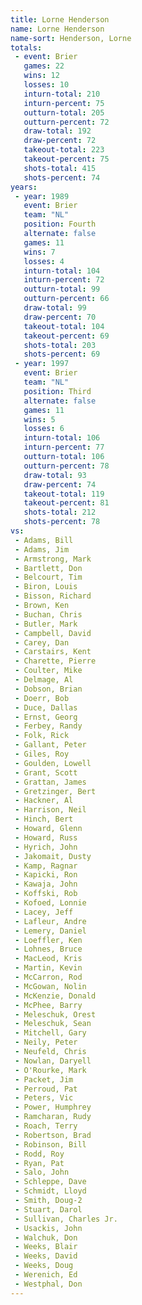 ```yaml
---
title: Lorne Henderson
name: Lorne Henderson
name-sort: Henderson, Lorne
totals:
 - event: Brier
   games: 22
   wins: 12
   losses: 10
   inturn-total: 210
   inturn-percent: 75
   outturn-total: 205
   outturn-percent: 72
   draw-total: 192
   draw-percent: 72
   takeout-total: 223
   takeout-percent: 75
   shots-total: 415
   shots-percent: 74
years:
 - year: 1989
   event: Brier
   team: "NL"
   position: Fourth
   alternate: false
   games: 11
   wins: 7
   losses: 4
   inturn-total: 104
   inturn-percent: 72
   outturn-total: 99
   outturn-percent: 66
   draw-total: 99
   draw-percent: 70
   takeout-total: 104
   takeout-percent: 69
   shots-total: 203
   shots-percent: 69
 - year: 1997
   event: Brier
   team: "NL"
   position: Third
   alternate: false
   games: 11
   wins: 5
   losses: 6
   inturn-total: 106
   inturn-percent: 77
   outturn-total: 106
   outturn-percent: 78
   draw-total: 93
   draw-percent: 74
   takeout-total: 119
   takeout-percent: 81
   shots-total: 212
   shots-percent: 78
vs:
 - Adams, Bill
 - Adams, Jim
 - Armstrong, Mark
 - Bartlett, Don
 - Belcourt, Tim
 - Biron, Louis
 - Bisson, Richard
 - Brown, Ken
 - Buchan, Chris
 - Butler, Mark
 - Campbell, David
 - Carey, Dan
 - Carstairs, Kent
 - Charette, Pierre
 - Coulter, Mike
 - Delmage, Al
 - Dobson, Brian
 - Doerr, Bob
 - Duce, Dallas
 - Ernst, Georg
 - Ferbey, Randy
 - Folk, Rick
 - Gallant, Peter
 - Giles, Roy
 - Goulden, Lowell
 - Grant, Scott
 - Grattan, James
 - Gretzinger, Bert
 - Hackner, Al
 - Harrison, Neil
 - Hinch, Bert
 - Howard, Glenn
 - Howard, Russ
 - Hyrich, John
 - Jakomait, Dusty
 - Kamp, Ragnar
 - Kapicki, Ron
 - Kawaja, John
 - Koffski, Rob
 - Kofoed, Lonnie
 - Lacey, Jeff
 - Lafleur, Andre
 - Lemery, Daniel
 - Loeffler, Ken
 - Lohnes, Bruce
 - MacLeod, Kris
 - Martin, Kevin
 - McCarron, Rod
 - McGowan, Nolin
 - McKenzie, Donald
 - McPhee, Barry
 - Meleschuk, Orest
 - Meleschuk, Sean
 - Mitchell, Gary
 - Neily, Peter
 - Neufeld, Chris
 - Nowlan, Daryell
 - O'Rourke, Mark
 - Packet, Jim
 - Perroud, Pat
 - Peters, Vic
 - Power, Humphrey
 - Ramcharan, Rudy
 - Roach, Terry
 - Robertson, Brad
 - Robinson, Bill
 - Rodd, Roy
 - Ryan, Pat
 - Salo, John
 - Schleppe, Dave
 - Schmidt, Lloyd
 - Smith, Doug-2
 - Stuart, Darol
 - Sullivan, Charles Jr.
 - Usackis, John
 - Walchuk, Don
 - Weeks, Blair
 - Weeks, David
 - Weeks, Doug
 - Werenich, Ed
 - Westphal, Don
---
```

